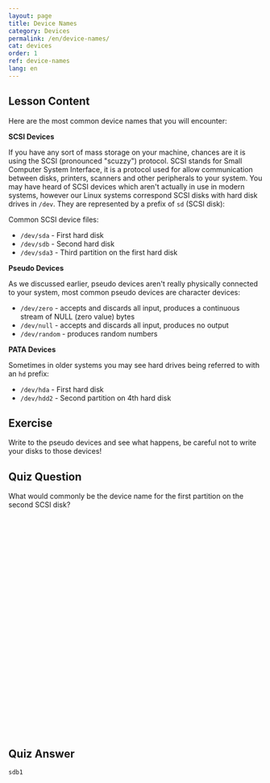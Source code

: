 ```yaml
---
layout: page
title: Device Names
category: Devices
permalink: /en/device-names/
cat: devices
order: 1
ref: device-names
lang: en
---
```


## Lesson Content

Here are the most common device names that you will encounter: 

**SCSI Devices**

If you have any sort of mass storage on your machine, chances are it is using the SCSI (pronounced "scuzzy") protocol. SCSI stands for Small Computer System Interface, it is a protocol used for allow communication between disks, printers, scanners and other peripherals to your system. You may have heard of SCSI devices which aren't actually in use in modern systems, however our Linux systems correspond SCSI disks with hard disk drives in `/dev`. They are represented by a prefix of `sd` (SCSI disk):

Common SCSI device files:

* `/dev/sda` - First hard disk
* `/dev/sdb` - Second hard disk
* `/dev/sda3` - Third partition on the first hard disk


**Pseudo Devices**

As we discussed earlier, pseudo devices aren't really physically connected to your system, most common pseudo devices are character devices: 

* `/dev/zero` - accepts and discards all input, produces a continuous stream of NULL (zero value) bytes
* `/dev/null` - accepts and discards all input, produces no output
* `/dev/random` - produces random numbers

**PATA Devices**

Sometimes in older systems you may see hard drives being referred to with an `hd` prefix: 

* `/dev/hda` - First hard disk
* `/dev/hdd2` - Second partition on 4th hard disk
 
## Exercise

Write to the pseudo devices and see what happens, be careful not to write your disks to those devices!

## Quiz Question

What would commonly be the device name for the first partition on the second SCSI disk?  
<br /><br /><br /><br /><br /><br /><br /><br /><br /><br /><br /><br /><br /><br /><br /><br /><br /><br /><br /><br /><br /><br /><br /><br /><br /><br />
## Quiz Answer

`sdb1`